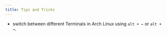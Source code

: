 ```yaml
---
title: Tips and Tricks
---
```

* switch between different Terminals in Arch Linux using `alt + ←` or `alt + →`.
